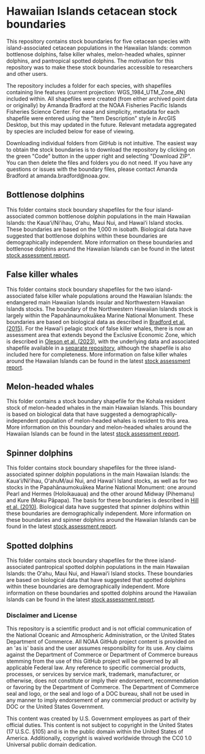 # Hawaiian Islands cetacean stock boundaries

This repository contains stock boundaries for five cetacean species with island-associated cetacean populations in the Hawaiian Islands: common bottlenose dolphins, false killer whales, melon-headed whales, spinner dolphins, and pantropical spotted dolphins. The motivation for this repository was to make these stock boundaries accessible to researchers and other users.

The repository includes a folder for each species, with shapefiles containing line features (current projection: WGS_1984_UTM_Zone_4N) included within. All shapefiles were created (from either archived point data or originally) by Amanda Bradford at the NOAA Fisheries Pacific Islands Fisheries Science Center. For ease and simplicity, metadata for each shapefile were entered using the "Item Description" style in ArcGIS Desktop, but this may updated in the future. Relevant metadata aggregated by species are included below for ease of viewing.

Downloading individual folders from GitHub is not intuitive. The easiest way to obtain the stock boundaries is to download the repository by clicking on the green "Code" button in the upper right and selecting "Download ZIP". You can then delete the files and folders you do not need. If you have any questions or issues with the boundary files, please contact Amanda Bradford at amanda.bradford\@noaa.gov.

## Bottlenose dolphins

This folder contains stock boundary shapefiles for the four island-associated common bottlenose dolphin populations in the main Hawaiian Islands: the Kauaʻi/Niʻihau, Oʻahu, Maui Nui, and Hawaiʻi Island stocks. These boundaries are based on the 1,000 m isobath. Biological data have suggested that bottlenose dolphins within these boundaries are demographically independent. More information on these boundaries and bottlenose dolphins around the Hawaiian Islands can be found in the latest [stock assessment report](https://www.fisheries.noaa.gov/national/marine-mammal-protection/marine-mammal-stock-assessment-reports-species-stock).

## False killer whales

This folder contains stock boundary shapefiles for the two island-associated false killer whale populations around the Hawaiian Islands: the endangered main Hawaiian Islands insular and Northwestern Hawaiian Islands stocks. The boundary of the Northwestern Hawaiian Islands stock is largely within the Papahānaumokuākea Marine National Monument. These boundaries are based on biological data as described in [Bradford et al. (2015)](https://repository.library.noaa.gov/view/noaa/5049). For the Hawaiʻi pelagic stock of false killer whales, there is now an assessment area that extends beyond the Exclusive Economic Zone, which is described in [Oleson et al. (2023)](https://repository.library.noaa.gov/view/noaa/56119), with the underlying data and associated shapefile available in a [separate repository](https://github.com/PIFSC-Protected-Species-Division/HI-Pelagic-FKWs), although the shapefile is also included here for completeness. More information on false killer whales around the Hawaiian Islands can be found in the latest [stock assessment report](https://www.fisheries.noaa.gov/national/marine-mammal-protection/marine-mammal-stock-assessment-reports-species-stock).

## Melon-headed whales

This folder contains a stock boundary shapefile for the Kohala resident stock of melon-headed whales in the main Hawaiian Islands. This boundary is based on biological data that have suggested a demographically-independent population of melon-headed whales is resident to this area. More information on this boundary and melon-headed whales around the Hawaiian Islands can be found in the latest [stock assessment report](https://www.fisheries.noaa.gov/national/marine-mammal-protection/marine-mammal-stock-assessment-reports-species-stock).

## Spinner dolphins

This folder contains stock boundary shapefiles for the three island-associated spinner dolphin populations in the main Hawaiian Islands: the Kauaʻi/Niʻihau, OʻahuM/aui Nui, and Hawaiʻi Island stocks, as well as for two stocks in the Papahānaumokuākea Marine National Monument: one around Pearl and Hermes (Holoikauaua) and the other around Midway (Pihemanu) and Kure (Moku Pāpapa). The basis for these boundaries is described in [Hill et al. (2010)](https://repository.library.noaa.gov/view/noaa/4423). Biological data have suggested that spinner dolphins within these boundaries are demographically independent. More information on these boundaries and spinner dolphins around the Hawaiian Islands can be found in the latest [stock assessment report](https://www.fisheries.noaa.gov/national/marine-mammal-protection/marine-mammal-stock-assessment-reports-species-stock).

## Spotted dolphins

This folder contains stock boundary shapefiles for the three island-associated pantropical spotted dolphin populations in the main Hawaiian Islands: the Oʻahu, Maui Nui, and Hawaiʻi Island stocks. These boundaries are based on biological data that have suggested that spotted dolphins within these boundaries are demographically independent. More information on these boundaries and spotted dolphins around the Hawaiian Islands can be found in the latest [stock assessment report](https://www.fisheries.noaa.gov/national/marine-mammal-protection/marine-mammal-stock-assessment-reports-species-stock).

### Disclaimer and License

This repository is a scientific product and is not official communication of the National Oceanic and Atmospheric Administration, or the United States Department of Commerce. All NOAA GitHub project content is provided on an 'as is' basis and the user assumes responsibility for its use. Any claims against the Department of Commerce or Department of Commerce bureaus stemming from the use of this GitHub project will be governed by all applicable Federal law. Any reference to specific commercial products, processes, or services by service mark, trademark, manufacturer, or otherwise, does not constitute or imply their endorsement, recommendation or favoring by the Department of Commerce. The Department of Commerce seal and logo, or the seal and logo of a DOC bureau, shall not be used in any manner to imply endorsement of any commercial product or activity by DOC or the United States Government.

This content was created by U.S. Government employees as part of their official duties. This content is not subject to copyright in the United States (17 U.S.C. §105) and is in the public domain within the United States of America. Additionally, copyright is waived worldwide through the CC0 1.0 Universal public domain dedication.
